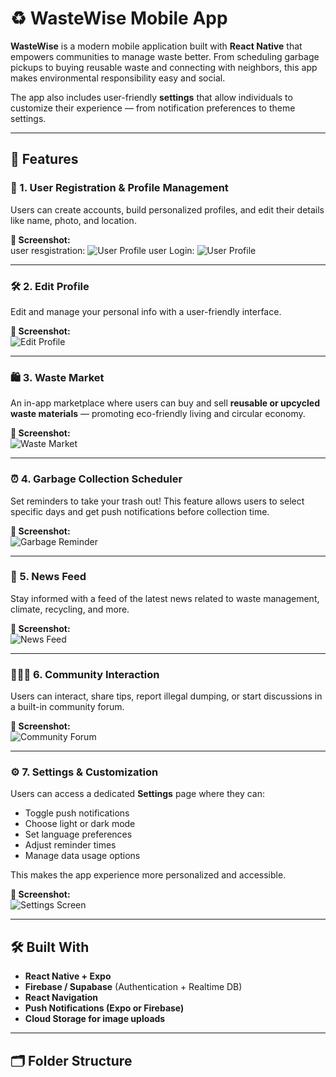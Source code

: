 # ♻️ WasteWise Mobile App

**WasteWise** is a modern mobile application built with **React Native** that empowers communities to manage waste better. From scheduling garbage pickups to buying reusable waste and connecting with neighbors, this app makes environmental responsibility easy and social.

The app also includes user-friendly **settings** that allow individuals to customize their experience — from notification preferences to theme settings.

---

## 📱 Features

### 👤 1. User Registration & Profile Management

Users can create accounts, build personalized profiles, and edit their details like name, photo, and location.

**📸 Screenshot:**  
user resgistration: ![User Profile](https://github.com/GamingHazard/prototype/blob/main/assets/Screenshot_20250424-115047_Uga-Cycle.jpg)
user Login: ![User Profile](https://github.com/GamingHazard/prototype/blob/main/assets/Screenshot_20250424-115052_Uga-Cycle.jpg)

---

### 🛠️ 2. Edit Profile

Edit and manage your personal info with a user-friendly interface.

**📸 Screenshot:**  
![Edit Profile](screenshots/edit-profile.png)

---

### 🛍️ 3. Waste Market

An in-app marketplace where users can buy and sell **reusable or upcycled waste materials** — promoting eco-friendly living and circular economy.

**📸 Screenshot:**  
![Waste Market](screenshots/waste-market.png)

---

### ⏰ 4. Garbage Collection Scheduler

Set reminders to take your trash out! This feature allows users to select specific days and get push notifications before collection time.

**📸 Screenshot:**  
![Garbage Reminder](screenshots/scheduler.png)

---

### 📰 5. News Feed

Stay informed with a feed of the latest news related to waste management, climate, recycling, and more.

**📸 Screenshot:**  
![News Feed](screenshots/news-feed.png)

---

### 🧑‍🤝‍🧑 6. Community Interaction

Users can interact, share tips, report illegal dumping, or start discussions in a built-in community forum.

**📸 Screenshot:**  
![Community Forum](https://github.com/GamingHazard/prototype/blob/main/assets/Screenshot_20250424-115037_Uga-Cycle.jpg)

---

### ⚙️ 7. Settings & Customization

Users can access a dedicated **Settings** page where they can:
- Toggle push notifications
- Choose light or dark mode
- Set language preferences
- Adjust reminder times
- Manage data usage options

This makes the app experience more personalized and accessible.

**📸 Screenshot:**  
![Settings Screen](screenshots/settings.png)

---

## 🛠 Built With

- **React Native + Expo**
- **Firebase / Supabase** (Authentication + Realtime DB)
- **React Navigation**
- **Push Notifications (Expo or Firebase)**
- **Cloud Storage for image uploads**

---

## 🗂 Folder Structure

